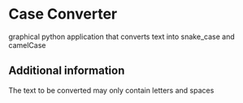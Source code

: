 # Case Converter

graphical python application that converts text into snake_case and camelCase

## Additional information

The text to be converted may only contain letters and spaces